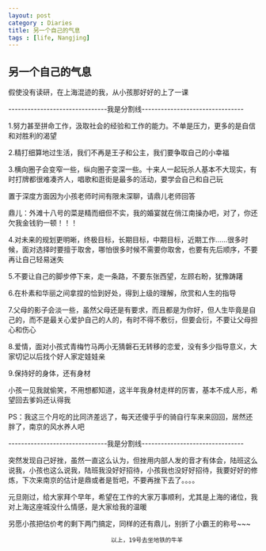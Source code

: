 ```yaml
---
layout: post
category : Diaries
title: 另一个自己的气息
tags : [life, Nangjing]
---
```

## 另一个自己的气息 ##

假使没有读研，在上海混迹的我，从小孩那好好的上了一课

 

-------------------------------我是分割线--------------------------------

 

1.努力甚至拼命工作，汲取社会的经验和工作的能力。不单是压力，更多的是自信和对胜利的渴望

 

2.精打细算地过生活，我们不再是王子和公主，我们要争取自己的小幸福

 

3.横向圈子会变窄一些，纵向圈子变深一些。十来人一起玩杀人基本不大现实，有时打牌都很难凑齐人，唱歌和逛街是最多的活动，要学会自己和自己玩

 

置于深度方面因为小孩老师时间有限未深聊，请鼎儿老师回答

 

鼎儿：外滩十八号的菜是精而细但不实，我的婚宴就在俏江南操办吧，对了，你还欠我金钱豹一顿！！！

 

4.对未来的规划更明晰，终极目标，长期目标，中期目标，近期工作……很多时候，面对选择时要擅于取舍，哪怕很多时候不需要你取舍，也要有先后顺序，不要再让自己轻易迷失

 

5.不要让自己的脚步停下来，走一条路，不要东张西望，左顾右盼，犹豫踌躇

 

6.在朴素和华丽之间拿捏的恰到好处，得到上级的理解，欣赏和人生的指导

 

7.父母的影子会淡一些，虽然父母还是有要求，而且都是为你好，但人生毕竟是自己的，而不是最关心爱护自己的人的，有时不得不敷衍，但要会衍，不要让父母担心和伤心

 

8.爱情，面对小孩式青梅竹马两小无猜磐石无转移的恋爱，没有多少指导意义，大家切记以后找个好人家定娃娃亲

 

9.保持好的身体，还有身材

 

小孩一见我就偷笑，不用想都知道，这半年我身材走样的厉害，基本不成人形，希望回去爹妈还认得我

 

PS：我这三个月吃的比同济差远了，每天还傻乎乎的骑自行车来来回回，居然还胖了，南京的风水养人吧

 

-------------------------------我是分割线--------------------------------

 

突然发现自己好挫，虽然一直这么认为，但挫用内部人发的音才有体会，陆班这么说我，小孩也这么说我，陆班我没好好招待，小孩我也没好好招待，我要好好的修炼，下次来南京的估计是鼎或者是哲吧，不要再挫下去了。。。。

 

元旦刚过，给大家拜个早年，希望在工作的大家万事顺利，尤其是上海的诸位，我对上海这座城没什么情感，是大家给我的温暖

 

另愿小孩把估价考的剩下两门搞定，同样的还有鼎儿，别折了小霸王的称号~~~

 
                                 以上，19号去坐地铁的牛羊